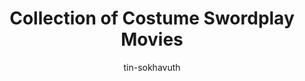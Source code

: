 ---
title: Collection of Costume Swordplay Movies
categories: ['Chinese']
thumb: 'https://img.youtube.com/vi/F5SNkUBfvL0/maxresdefault.jpg'
pudate: 2024-06-05T20:53:01
videos: 2024-06-05-20-51-25
author: tin-sokhavuth
---